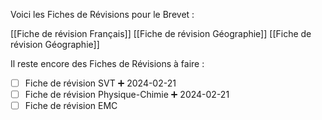 Voici les Fiches de Révisions pour le Brevet :

[[Fiche de révision Français]]
[[Fiche de révision Géographie]]
[[Fiche de révision Géographie]]

Il reste encore des Fiches de Révisions à faire :

- [ ] Fiche de révision SVT ➕ 2024-02-21 
- [ ] Fiche de révision Physique-Chimie ➕ 2024-02-21 
- [ ] Fiche de révision EMC